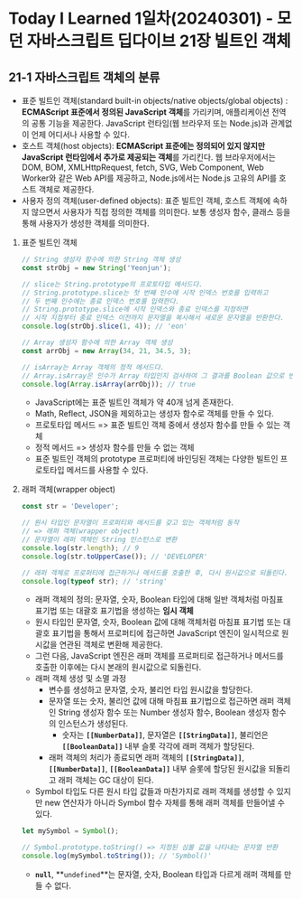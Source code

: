 # Today I Learned 1일차(20240301) - 모던 자바스크립트 딥다이브 21장 빌트인 객체

## 21-1 자바스크립트 객체의 분류
- 표준 빌트인 객체(standard built-in objects/native objects/global objects)
: **ECMAScript 표준에서 정의된 JavaScript 객체**를 가리키며, 애플리케이션 전역의 공통 기능을 제공한다. JavaScript 런타임(웹 브라우저 또는 Node.js)과 관계없이 언제 어디서나 사용할 수 있다.
- 호스트 객체(host objects): **ECMAScript 표준에는 정의되어 있지 않지만 JavaScript 런타임에서 추가로 제공되는 객체**를 가리킨다. 웹 브라우저에서는 DOM, BOM, XMLHttpRequest, fetch, SVG, Web Component, Web Worker와 같은 Web API를 제공하고, Node.js에서는 Node.js 고유의 API를 호스트 객체로 제공한다.
- 사용자 정의 객체(user-defined objects): 표준 빌트인 객체, 호스트 객체에 속하지 않으면서 사용자가 직접 정의한 객체를 의미한다. 보통 생성자 함수, 클래스 등을 통해 사용자가 생성한 객체를 의미한다.

1) 표준 빌트인 객체
    ```javascript
    // String 생성자 함수에 의한 String 객체 생성
    const strObj = new String('Yeonjun');

    // slice는 String.prototype의 프로토타입 메서드다.
    // String.prototype.slice는 첫 번째 인수에 시작 인덱스 번호를 입력하고
    // 두 번째 인수에는 종료 인덱스 번호를 입력한다.
    // String.prototype.slice에 시작 인덱스와 종료 인덱스를 지정하면
    // 시작 지점부터 종료 인덱스 이전까지 문자열을 복사해서 새로운 문자열을 반환한다.
    console.log(strObj.slice(1, 4)); // 'eon'

    // Array 생성자 함수에 의한 Array 객체 생성
    const arrObj = new Array(34, 21, 34.5, 3);

    // isArray는 Array 객체의 정적 메서드다.
    // Array.isArray은 인수가 Array 타입인지 검사하여 그 결과를 Boolean 값으로 반환한다.
    console.log(Array.isArray(arrObj)); // true
    ```
    - JavaScript에는 표준 빌트인 객체가 약 40개 넘게 존재한다.
    - Math, Reflect, JSON을 제외하고는 생성자 함수로 객체를 만들 수 있다.
    - 프로토타입 메서드 => 표준 빌트인 객체 중에서 생성자 함수를 만들 수 있는 객체
    - 정적 메서드 => 생성자 함수를 만들 수 없는 객체
    - 표준 빌트인 객체의 prototype 프로퍼티에 바인딩된 객체는 다양한 빌트인 프로토타입 메서드를 사용할 수 있다.

2) 래퍼 객체(wrapper object)
    ```javascript
    const str = 'Developer';

    // 원시 타입인 문자열이 프로퍼티와 메서드를 갖고 있는 객체처럼 동작
    // => 래퍼 객체(wrapper object)
    // 문자열이 래퍼 객체인 String 인스턴스로 변환
    console.log(str.length); // 9
    console.log(str.toUpperCase()); // 'DEVELOPER'

    // 래퍼 객체로 프로퍼티에 접근하거나 메서드를 호출한 후, 다시 원시값으로 되돌린다.
    console.log(typeof str); // 'string'
    ```
    - 래퍼 객체의 정의: 문자열, 숫자, Boolean 타입에 대해 일반 객체처럼 마침표 표기법 또는 대괄호 표기법을 생성하는 **임시 객체**
    - 원시 타입인 문자열, 숫자, Boolean 값에 대해 객체처럼 마침표 표기법 또는 대괄호 표기법을 통해서 프로퍼티에 접근하면 JavaScript 엔진이 일시적으로 원시값을 연관된 객체로 변환해 제공한다.
    - 그런 다음, JavaScript 엔진은 래퍼 객체를 프로퍼티로 접근하거나 메서드를 호출한 이후에는 다시 본래의 원시값으로 되돌린다.
    - 래퍼 객체 생성 및 소멸 과정
        - 변수를 생성하고 문자열, 숫자, 불리언 타입 원시값을 할당한다.
        - 문자열 또는 숫자, 불리언 값에 대해 마침표 표기법으로 접근하면 래퍼 객체인 String 생성자 함수 또는 Number 생성자 함수, Boolean 생성자 함수의 인스턴스가 생성된다.
            - 숫자는 **`[[NumberData]]`**, 문자열은 **`[[StringData]]`**, 불리언은 **`[[BooleanData]]`** 내부 슬롯 각각에 래퍼 객체가 할당된다.
        - 래퍼 객체의 처리가 종료되면 래퍼 객체의 **`[[StringData]]`**, **`[[NumberData]]`**, **`[[BooleanData]]`** 내부 슬롯에 할당된 원시값을 되돌리고 래퍼 객체는 GC 대상이 된다.
    - Symbol 타입도 다른 원시 타입 값들과 마찬가지로 래퍼 객체를 생성할 수 있지만 new 연산자가 아니라 Symbol 함수 자체를 통해 래퍼 객체를 만들어낼 수 있다.
    ```javascript
    let mySymbol = Symbol();

    // Symbol.prototype.toString() => 지정된 심볼 값을 나타내는 문자열 반환
    console.log(mySymbol.toString()); // 'Symbol()'
    ```

    - **`null`**, **`undefined`**는 문자열, 숫자, Boolean 타입과 다르게 래퍼 객체를 만들 수 없다.